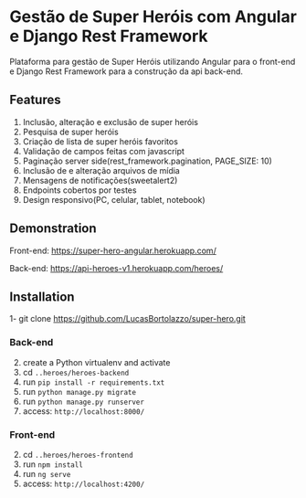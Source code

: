 # Gestão de Super Heróis com Angular e Django Rest Framework

Plataforma para gestão de Super Heróis utilizando Angular para o front-end e Django Rest Framework para a construção da api back-end.

## Features

1. Inclusão, alteração e exclusão de super heróis
2. Pesquisa de super heróis
3. Criação de lista de super heróis favoritos
4. Validação de campos feitas com javascript
5. Paginação server side(rest_framework.pagination, PAGE_SIZE: 10)
6. Inclusão de e alteração arquivos de mídia
7. Mensagens de notificações(sweetalert2)
8. Endpoints cobertos por testes
9. Design responsivo(PC, celular, tablet, notebook)


## Demonstration

Front-end: https://super-hero-angular.herokuapp.com/

Back-end: https://api-heroes-v1.herokuapp.com/heroes/

## Installation

1- git clone https://github.com/LucasBortolazzo/super-hero.git

### Back-end

2. create a Python virtualenv and activate
3. cd `..heroes/heroes-backend`
4. run `pip install -r requirements.txt`
5. run `python manage.py migrate`
6. run `python manage.py runserver`
7. access: `http://localhost:8000/`

### Front-end

2. cd `..heroes/heroes-frontend`
3. run `npm install`
4. run `ng serve`
5. access: `http://localhost:4200/`

